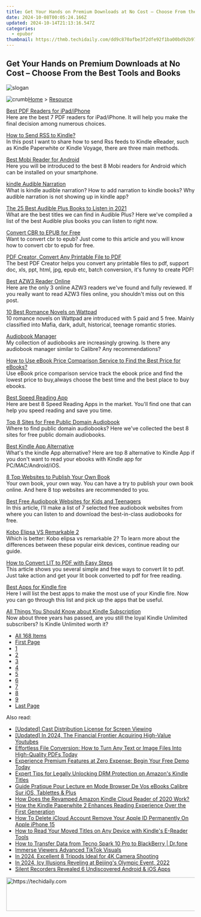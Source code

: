```yaml
---
title: Get Your Hands on Premium Downloads at No Cost – Choose From the Best Tools and Books
date: 2024-10-08T00:05:24.166Z
updated: 2024-10-14T21:13:16.547Z
categories:
  - epubor
thumbnail: https://thmb.techidaily.com/dd9c870afbe3f2dfe92f1ba00bd92b9730edbfc9f7029f1358b11e947d20dbef.jpg
---
```


## Get Your Hands on Premium Downloads at No Cost – Choose From the Best Tools and Books

![slogan](http://www.epubor.com/images/guide-banner-word.png)

![crumb](http://www.epubor.com/images/ol_home.png)[Home](https://tools.techidaily.com/epubor/products/) \> [Resource](https://tools.techidaily.com/epubor/products/)

[Best PDF Readers for iPad/iPhone](https://tools.techidaily.com/epubor/reader/)  
 Here are the best 7 PDF readers for iPad/iPhone. It will help you make the final decision among numerous choices.

[How to Send RSS to Kindle?](https://tools.techidaily.com/epubor/products/)  
 In this post I want to share how to send Rss feeds to Kindle eReader, such as Kindle Paperwhite or Kindle Voyage, there are three main methods.

[Best Mobi Reader for Android](https://tools.techidaily.com/epubor/reader/)  
 Here you will be introduced to the best 8 Mobi readers for Android which can be installed on your smartphone.

[kindle Audible Narration](https://tools.techidaily.com/epubor/products/)  
 What is kindle audible narration? How to add narration to kindle books? Why audible narration is not showing up in kindle app? 

[The 25 Best Audible Plus Books to Listen in 2021](https://tools.techidaily.com/epubor/products/)  
 What are the best titles we can find in Audible Plus? Here we've compiled a list of the best Audible plus books you can listen to right now.

[Convert CBR to EPUB for Free](https://tools.techidaily.com/epubor/products/)  
 Want to convert cbr to epub? Just come to this article and you will know how to convert cbr to epub for free.

[PDF Creator, Convert Any Printable File to PDF](https://tools.techidaily.com/epubor/products/)  
 The best PDF Creator helps you convert any printable files to pdf, support doc, xls, ppt, html, jpg, epub etc, batch conversion, it's funny to create PDF!

[Best AZW3 Reader Online](https://tools.techidaily.com/epubor/reader/)  
 Here are the only 3 online AZW3 readers we've found and fully reviewed. If you really want to read AZW3 files online, you shouldn't miss out on this post.

[10 Best Romance Novels on Wattpad](https://tools.techidaily.com/epubor/products/)  
 10 romance novels on Wattpad are introduced with 5 paid and 5 free. Mainly classified into Mafia, dark, adult, historical, teenage romantic stories.

[Audiobook Manager](https://tools.techidaily.com/epubor/products/)  
 My collection of audiobooks are increasingly growing. Is there any audiobook manager similar to Calibre? Any recommendations?

[How to Use eBook Price Comparison Service to Find the Best Price for eBooks?](https://tools.techidaily.com/epubor/products/)  
 Use eBook price comparison service track the ebook price and find the lowest price to buy,always choose the best time and the best place to buy ebooks.

[Best Speed Reading App](https://tools.techidaily.com/epubor/products/)  
 Here are best 8 Speed Reading Apps in the market. You'll find one that can help you speed reading and save you time.

[Top 8 Sites for Free Public Domain Audiobook](https://tools.techidaily.com/epubor/products/)  
 Where to find public domain audiobooks? Here we've collected the best 8 sites for free public domain audiobooks.

[Best Kindle App Alternative](https://tools.techidaily.com/epubor/products/)  
 What's the kindle App alternative? Here are top 8 alternative to Kindle App if you don't want to read your ebooks with Kindle app for PC/MAC/Android/iOS.

[8 Top Websites to Publish Your Own Book](https://tools.techidaily.com/epubor/products/)  
 Your own book, your own way. You can have a try to publish your own book online. And here 8 top websites are recommended to you.

[Best Free Audiobook Websites for Kids and Teenagers](https://tools.techidaily.com/epubor/products/)  
 In this article, I’ll make a list of 7 selected free audiobook websites from where you can listen to and download the best-in-class audiobooks for free.

[Kobo Elipsa VS Remarkable 2](https://tools.techidaily.com/epubor/products/)  
 Which is better: Kobo elipsa vs remarkable 2? To learn more about the differences between these popular eink devices, continue reading our guide.

[How to Convert LIT to PDF with Easy Steps](https://tools.techidaily.com/epubor/products/)  
 This article shows you several simple and free ways to convert lit to pdf. Just take action and get your lit book converted to pdf for free reading.

[Best Apps for Kindle fire](https://tools.techidaily.com/epubor/products/)  
 Here I will list the best apps to make the most use of your Kindle fire. Now you can go through this list and pick up the apps that be useful.

[All Things You Should Know about Kindle Subscription](https://tools.techidaily.com/epubor/products/)  
 Now about three years has passed, are you still the loyal Kindle Unlimited subscribers? Is Kindle Unlimited worth it?

* [All 168 Items](https://tools.techidaily.com/epubor/products/)
* [First Page](https://tools.techidaily.com/epubor/products/)
* [1](https://tools.techidaily.com/epubor/products/)
* [2](https://tools.techidaily.com/epubor/products/)
* [3](https://tools.techidaily.com/epubor/products/)
* [4](https://tools.techidaily.com/epubor/products/)
* [5](https://tools.techidaily.com/epubor/products/)
* [6](https://tools.techidaily.com/epubor/products/)
* [7](https://tools.techidaily.com/epubor/products/)
* [8](https://tools.techidaily.com/epubor/products/)
* [9](https://tools.techidaily.com/epubor/products/)
* [Last Page](https://tools.techidaily.com/epubor/products/)

<ins class="adsbygoogle"
     style="display:block"
     data-ad-format="autorelaxed"
     data-ad-client="ca-pub-7571918770474297"
     data-ad-slot="1223367746"></ins>

<ins class="adsbygoogle"
     style="display:block"
     data-ad-client="ca-pub-7571918770474297"
     data-ad-slot="8358498916"
     data-ad-format="auto"
     data-full-width-responsive="true"></ins>

<span class="atpl-alsoreadstyle">Also read:</span>
<div><ul>
<li><a href="https://extra-lessons.techidaily.com/updated-cast-distribution-license-for-screen-viewing/"><u>[Updated] Cast Distribution License for Screen Viewing</u></a></li>
<li><a href="https://youtube-sure.techidaily.com/ed-in-2024-the-financial-frontier-acquiring-high-value-youtubes/"><u>[Updated] In 2024, The Financial Frontier Acquiring High-Value Youtubes</u></a></li>
<li><a href="https://discover-bits.techidaily.com/effortless-file-conversion-how-to-turn-any-text-or-image-files-into-high-quality-pdfs-today/"><u>Effortless File Conversion: How to Turn Any Text or Image Files Into High-Quality PDFs Today</u></a></li>
<li><a href="https://discover-bits.techidaily.com/experience-premium-features-at-zero-expense-begin-your-free-demo-today/"><u>Experience Premium Features at Zero Expense: Begin Your Free Demo Today</u></a></li>
<li><a href="https://discover-bits.techidaily.com/expert-tips-for-legally-unlocking-drm-protection-on-amazons-kindle-titles/"><u>Expert Tips for Legally Unlocking DRM Protection on Amazon's Kindle Titles</u></a></li>
<li><a href="https://discover-bits.techidaily.com/guide-pratique-pour-lecture-en-mode-browser-de-vos-ebooks-calibre-sur-ios-tablettes-and-plus/"><u>Guide Pratique Pour Lecture en Mode Browser De Vos eBooks Calibre Sur iOS, Tablettes & Plus</u></a></li>
<li><a href="https://discover-bits.techidaily.com/how-does-the-revamped-amazon-kindle-cloud-reader-of-2020-work/"><u>How Does the Revamped Amazon Kindle Cloud Reader of 2020 Work?</u></a></li>
<li><a href="https://discover-bits.techidaily.com/how-the-kindle-paperwhite-2-enhances-reading-experience-over-the-first-generation/"><u>How the Kindle Paperwhite 2 Enhances Reading Experience Over the First Generation</u></a></li>
<li><a href="https://apple-account.techidaily.com/how-to-delete-icloud-account-remove-your-apple-id-permanently-on-apple-iphone-15-by-drfone-ios/"><u>How To Delete iCloud Account Remove Your Apple ID Permanently On Apple iPhone 15</u></a></li>
<li><a href="https://discover-bits.techidaily.com/how-to-read-your-moved-titles-on-any-device-with-kindles-e-reader-tools/"><u>How to Read Your Moved Titles on Any Device with Kindle's E-Reader Tools</u></a></li>
<li><a href="https://android-transfer.techidaily.com/how-to-transfer-data-from-tecno-spark-10-pro-to-blackberry-drfone-by-drfone-transfer-from-android-transfer-from-android/"><u>How to Transfer Data from Tecno Spark 10 Pro to BlackBerry | Dr.fone</u></a></li>
<li><a href="https://extra-tips.techidaily.com/immerse-viewers-advanced-tiktok-visuals/"><u>Immerse Viewers Advanced TikTok Visuals</u></a></li>
<li><a href="https://some-knowledge.techidaily.com/in-2024-excellent-8-tripods-ideal-for-4k-camera-shooting/"><u>In 2024, Excellent 8 Tripods Ideal for 4K Camera Shooting</u></a></li>
<li><a href="https://fox-helps.techidaily.com/in-2024-icy-illusions-reveling-at-beijings-olympic-event-2022/"><u>In 2024, Icy Illusions Reveling at Beijing's Olympic Event, 2022</u></a></li>
<li><a href="https://desktop-recording.techidaily.com/silent-recorders-revealed-6-undiscovered-android-and-ios-apps/"><u>Silent Recorders Revealed 6 Undiscovered Android & iOS Apps</u></a></li>
</ul></div>

<!-- affiliate ads begin -->
<a href="https://aligracehair.sjv.io/c/5597632/2036472/19272" target="_top" id="2036472">
  <img src="//a.impactradius-go.com/display-ad/19272-2036472" border="0" alt="https://techidaily.com" width="728" height="90"/>
</a>
<img height="0" width="0" src="https://aligracehair.sjv.io/i/5597632/2036472/19272" style="position:absolute;visibility:hidden;" border="0" />
<!-- affiliate ads end -->

